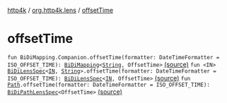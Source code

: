 [http4k](../index.md) / [org.http4k.lens](index.md) / [offsetTime](./offset-time.md)

# offsetTime

`fun BiDiMapping.Companion.offsetTime(formatter: DateTimeFormatter = ISO_OFFSET_TIME): `[`BiDiMapping`](-bi-di-mapping/index.md)`<`[`String`](https://kotlinlang.org/api/latest/jvm/stdlib/kotlin/-string/index.html)`, OffsetTime>` [(source)](https://github.com/http4k/http4k/blob/master/http4k-core/src/main/kotlin/org/http4k/lens/BiDiMapping.kt#L57)
`fun <IN> `[`BiDiLensSpec`](-bi-di-lens-spec/index.md)`<`[`IN`](offset-time.md#IN)`, `[`String`](https://kotlinlang.org/api/latest/jvm/stdlib/kotlin/-string/index.html)`>.offsetTime(formatter: DateTimeFormatter = ISO_OFFSET_TIME): `[`BiDiLensSpec`](-bi-di-lens-spec/index.md)`<`[`IN`](offset-time.md#IN)`, OffsetTime>` [(source)](https://github.com/http4k/http4k/blob/master/http4k-core/src/main/kotlin/org/http4k/lens/lensSpec.kt#L233)
`fun `[`Path`](-path/index.md)`.offsetTime(formatter: DateTimeFormatter = ISO_OFFSET_TIME): `[`BiDiPathLensSpec`](-bi-di-path-lens-spec/index.md)`<OffsetTime>` [(source)](https://github.com/http4k/http4k/blob/master/http4k-core/src/main/kotlin/org/http4k/lens/path.kt#L113)
